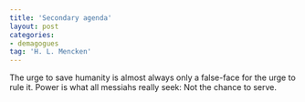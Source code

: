 ```yaml
---
title: 'Secondary agenda'
layout: post
categories:
- demagogues
tag: 'H. L. Mencken'
---
```


The urge to save humanity is almost always only a false-face for the urge to rule it. Power is what all messiahs really seek: Not the chance to serve.